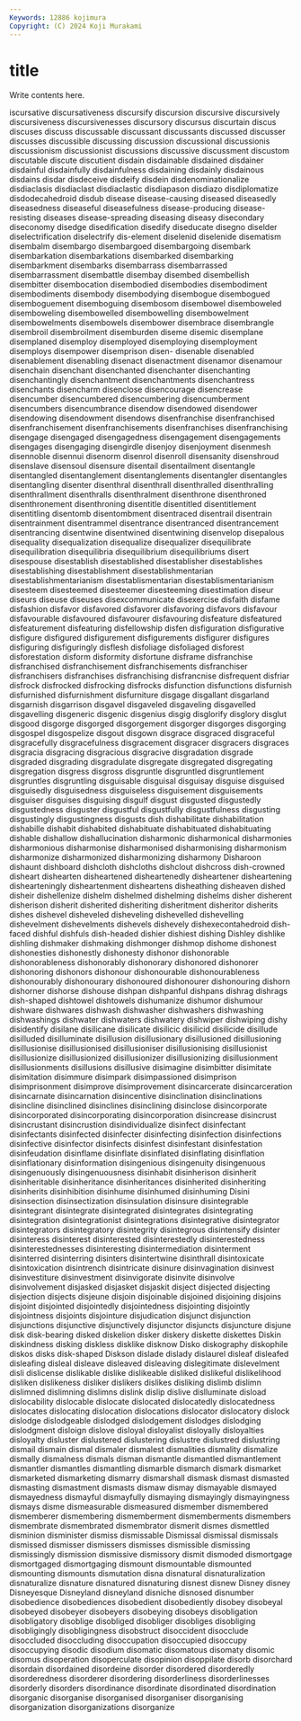 ```yaml
---
Keywords: 12886 kojimura
Copyright: (C) 2024 Koji Murakami
---
```


# title

Write contents here.



iscursative discursativeness discursify discursion
discursive discursively discursiveness discursivenesses discursory discursus discurtain discus discuses discuss
discussable discussant discussants discussed discusser discusses discussible discussing discussion discussional
discussionis discussionism discussionist discussions discussive discussment discustom discutable discute discutient
disdain disdainable disdained disdainer disdainful disdainfully disdainfulness disdaining disdainly disdainous
disdains disdar disdeceive disdeify disdein disdenominationalize disdiaclasis disdiaclast disdiaclastic disdiapason
disdiazo disdiplomatize disdodecahedroid disdub disease disease-causing diseased diseasedly diseasedness diseaseful
diseasefulness disease-producing disease-resisting diseases disease-spreading diseasing diseasy disecondary diseconomy disedge
disedification disedify diseducate disegno diselder diselectrification diselectrify dis-element diselenid diselenide
disematism disembalm disembargo disembargoed disembargoing disembark disembarkation disembarkations disembarked disembarking
disembarkment disembarks disembarrass disembarrassed disembarrassment disembattle disembay disembed disembellish disembitter
disembocation disembodied disembodies disembodiment disembodiments disembody disembodying disembogue disembogued disemboguement
disemboguing disembosom disembowel disemboweled disemboweling disembowelled disembowelling disembowelment disembowelments disembowels
disembower disembrace disembrangle disembroil disembroilment disemburden diseme disemic disemplane disemplaned
disemploy disemployed disemploying disemployment disemploys disempower disemprison disen- disenable disenabled
disenablement disenabling disenact disenactment disenamor disenamour disenchain disenchant disenchanted disenchanter
disenchanting disenchantingly disenchantment disenchantments disenchantress disenchants disencharm disenclose disencourage disencrease
disencumber disencumbered disencumbering disencumberment disencumbers disencumbrance disendow disendowed disendower disendowing
disendowment disendows disenfranchise disenfranchised disenfranchisement disenfranchisements disenfranchises disenfranchising disengage disengaged
disengagedness disengagement disengagements disengages disengaging disengirdle disenjoy disenjoyment disenmesh disennoble
disennui disenorm disenrol disenroll disensanity disenshroud disenslave disensoul disensure disentail
disentailment disentangle disentangled disentanglement disentanglements disentangler disentangles disentangling disenter disenthral
disenthrall disenthralled disenthralling disenthrallment disenthralls disenthralment disenthrone disenthroned disenthronement disenthroning
disentitle disentitled disentitlement disentitling disentomb disentombment disentraced disentrail disentrain disentrainment
disentrammel disentrance disentranced disentrancement disentrancing disentwine disentwined disentwining disenvelop disepalous
disequality disequalization disequalize disequalizer disequilibrate disequilibration disequilibria disequilibrium disequilibriums disert
disespouse disestablish disestablished disestablisher disestablishes disestablishing disestablishment disestablishmentarian disestablishmentarianism disestablismentarian
disestablismentarianism disesteem disesteemed disesteemer disesteeming disestimation diseur diseurs diseuse diseuses
disexcommunicate disexercise disfaith disfame disfashion disfavor disfavored disfavorer disfavoring disfavors
disfavour disfavourable disfavoured disfavourer disfavouring disfeature disfeatured disfeaturement disfeaturing disfellowship
disfen disfiguration disfigurative disfigure disfigured disfigurement disfigurements disfigurer disfigures disfiguring
disfiguringly disflesh disfoliage disfoliaged disforest disforestation disform disformity disfortune disframe
disfranchise disfranchised disfranchisement disfranchisements disfranchiser disfranchisers disfranchises disfranchising disfrancnise disfrequent
disfriar disfrock disfrocked disfrocking disfrocks disfunction disfunctions disfurnish disfurnished disfurnishment
disfurniture disgage disgallant disgarland disgarnish disgarrison disgavel disgaveled disgaveling disgavelled
disgavelling disgeneric disgenic disgenius disgig disglorify disglory disglut disgood disgorge
disgorged disgorgement disgorger disgorges disgorging disgospel disgospelize disgout disgown disgrace
disgraced disgraceful disgracefully disgracefulness disgracement disgracer disgracers disgraces disgracia disgracing
disgracious disgracive disgradation disgrade disgraded disgrading disgradulate disgregate disgregated disgregating
disgregation disgress disgross disgruntle disgruntled disgruntlement disgruntles disgruntling disguisable disguisal
disguisay disguise disguised disguisedly disguisedness disguiseless disguisement disguisements disguiser disguises
disguising disgulf disgust disgusted disgustedly disgustedness disguster disgustful disgustfully disgustfulness
disgusting disgustingly disgustingness disgusts dish dishabilitate dishabilitation dishabille dishabit dishabited
dishabituate dishabituated dishabituating dishable dishallow dishallucination disharmonic disharmonical disharmonies disharmonious
disharmonise disharmonised disharmonising disharmonism disharmonize disharmonized disharmonizing disharmony Disharoon dishaunt
dishboard dishcloth dishcloths dishclout dishcross dish-crowned disheart dishearten disheartened disheartenedly
disheartener disheartening dishearteningly disheartenment disheartens disheathing disheaven dished disheir dishellenize
dishelm dishelmed dishelming dishelms disher disherent disherison disherit disherited disheriting
disheritment disheritor disherits dishes dishevel disheveled disheveling dishevelled dishevelling dishevelment
dishevelments dishevels dishevely dishexecontahedroid dish-faced dishful dishfuls dish-headed dishier dishiest
dishing Dishley dishlike dishling dishmaker dishmaking dishmonger dishmop dishome dishonest
dishonesties dishonestly dishonesty dishonor dishonorable dishonorableness dishonorably dishonorary dishonored dishonorer
dishonoring dishonors dishonour dishonourable dishonourableness dishonourably dishonourary dishonoured dishonourer dishonouring
dishorn dishorner dishorse dishouse dishpan dishpanful dishpans dishrag dishrags dish-shaped
dishtowel dishtowels dishumanize dishumor dishumour dishware dishwares dishwash dishwasher dishwashers
dishwashing dishwashings dishwater dishwaters dishwatery dishwiper dishwiping dishy disidentify disilane
disilicane disilicate disilicic disilicid disilicide disillude disilluded disilluminate disillusion disillusionary
disillusioned disillusioning disillusionise disillusionised disillusioniser disillusionising disillusionist disillusionize disillusionized disillusionizer
disillusionizing disillusionment disillusionments disillusions disillusive disimagine disimbitter disimitate disimitation disimmure
disimpark disimpassioned disimprison disimprisonment disimprove disimprovement disincarcerate disincarceration disincarnate disincarnation
disincentive disinclination disinclinations disincline disinclined disinclines disinclining disinclose disincorporate disincorporated
disincorporating disincorporation disincrease disincrust disincrustant disincrustion disindividualize disinfect disinfectant disinfectants
disinfected disinfecter disinfecting disinfection disinfections disinfective disinfector disinfects disinfest disinfestant
disinfestation disinfeudation disinflame disinflate disinflated disinflating disinflation disinflationary disinformation disingenious
disingenuity disingenuous disingenuously disingenuousness disinhabit disinherison disinherit disinheritable disinheritance disinheritances
disinherited disinheriting disinherits disinhibition disinhume disinhumed disinhuming Disini disinsection disinsectization
disinsulation disinsure disintegrable disintegrant disintegrate disintegrated disintegrates disintegrating disintegration disintegrationist
disintegrations disintegrative disintegrator disintegrators disintegratory disintegrity disintegrous disintensify disinter disinteress
disinterest disinterested disinterestedly disinterestedness disinterestednesses disinteresting disintermediation disinterment disinterred disinterring
disinters disintertwine disinthrall disintoxicate disintoxication disintrench disintricate disinure disinvagination disinvest
disinvestiture disinvestment disinvigorate disinvite disinvolve disinvolvement disjasked disjasket disjaskit disject
disjected disjecting disjection disjects disjeune disjoin disjoinable disjoined disjoining disjoins
disjoint disjointed disjointedly disjointedness disjointing disjointly disjointness disjoints disjointure disjudication
disjunct disjunction disjunctions disjunctive disjunctively disjunctor disjuncts disjuncture disjune disk
disk-bearing disked diskelion disker diskery diskette diskettes Diskin diskindness disking
diskless disklike disknow Disko diskography diskophile diskos disks disk-shaped Diskson
dislade dislady dislaurel disleaf disleafed disleafing disleal disleave disleaved disleaving
dislegitimate dislevelment disli dislicense dislikable dislike dislikeable disliked dislikeful dislikelihood
disliken dislikeness disliker dislikers dislikes disliking dislimb dislimn dislimned dislimning
dislimns dislink dislip dislive dislluminate disload dislocability dislocable dislocate dislocated
dislocatedly dislocatedness dislocates dislocating dislocation dislocations dislocator dislocatory dislock dislodge
dislodgeable dislodged dislodgement dislodges dislodging dislodgment disloign dislove disloyal disloyalist
disloyally disloyalties disloyalty disluster dislustered dislustering dislustre dislustred dislustring dismail
dismain dismal dismaler dismalest dismalities dismality dismalize dismally dismalness dismals
disman dismantle dismantled dismantlement dismantler dismantles dismantling dismarble dismarch dismark
dismarket dismarketed dismarketing dismarry dismarshall dismask dismast dismasted dismasting dismastment
dismasts dismaw dismay dismayable dismayed dismayedness dismayful dismayfully dismaying dismayingly
dismayingness dismays disme dismeasurable dismeasured dismember dismembered dismemberer dismembering dismemberment
dismemberments dismembers dismembrate dismembrated dismembrator dismerit dismes dismettled disminion disminister
dismiss dismissable Dismissal dismissal dismissals dismissed dismisser dismissers dismisses dismissible
dismissing dismissingly dismission dismissive dismissory dismit dismoded dismortgage dismortgaged dismortgaging
dismount dismountable dismounted dismounting dismounts dismutation disna disnatural disnaturalization disnaturalize
disnature disnatured disnaturing disnest disnew Disney disney Disneyesque Disneyland disneyland
disniche disnosed disnumber disobedience disobediences disobedient disobediently disobey disobeyal disobeyed
disobeyer disobeyers disobeying disobeys disobligation disobligatory disoblige disobliged disobliger disobliges
disobliging disobligingly disobligingness disobstruct disoccident disocclude disoccluded disoccluding disoccupation disoccupied
disoccupy disoccupying disodic disodium disomatic disomatous disomaty disomic disomus disoperation
disoperculate disopinion disoppilate disorb disorchard disordain disordained disordeine disorder disordered
disorderedly disorderedness disorderer disordering disorderliness disorderlinesses disorderly disorders disordinance disordinate
disordinated disordination disorganic disorganise disorganised disorganiser disorganising disorganization disorganizations disorganize
